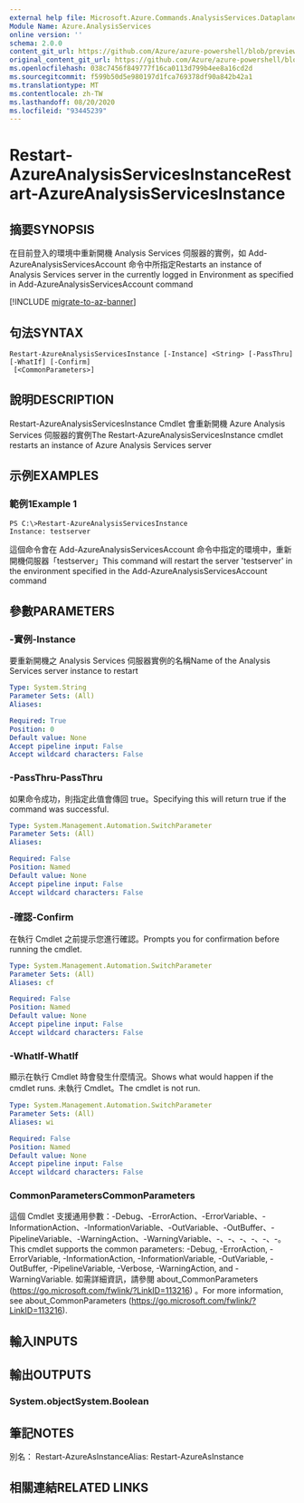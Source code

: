 ```yaml
---
external help file: Microsoft.Azure.Commands.AnalysisServices.Dataplane.dll-Help.xml
Module Name: Azure.AnalysisServices
online version: ''
schema: 2.0.0
content_git_url: https://github.com/Azure/azure-powershell/blob/preview/src/ResourceManager/AnalysisServices/Commands.AnalysisServices.Dataplane/help/Restart-AzureAnalysisServicesInstance.md
original_content_git_url: https://github.com/Azure/azure-powershell/blob/preview/src/ResourceManager/AnalysisServices/Commands.AnalysisServices.Dataplane/help/Restart-AzureAnalysisServicesInstance.md
ms.openlocfilehash: 038c7456f849777f16ca0113d799b4ee8a16cd2d
ms.sourcegitcommit: f599b50d5e980197d1fca769378df90a842b42a1
ms.translationtype: MT
ms.contentlocale: zh-TW
ms.lasthandoff: 08/20/2020
ms.locfileid: "93445239"
---
```

# <span data-ttu-id="131c4-101">Restart-AzureAnalysisServicesInstance</span><span class="sxs-lookup"><span data-stu-id="131c4-101">Restart-AzureAnalysisServicesInstance</span></span>

## <span data-ttu-id="131c4-102">摘要</span><span class="sxs-lookup"><span data-stu-id="131c4-102">SYNOPSIS</span></span>
<span data-ttu-id="131c4-103">在目前登入的環境中重新開機 Analysis Services 伺服器的實例，如 Add-AzureAnalysisServicesAccount 命令中所指定</span><span class="sxs-lookup"><span data-stu-id="131c4-103">Restarts an instance of Analysis Services server in the currently logged in Environment as specified in Add-AzureAnalysisServicesAccount command</span></span>

[!INCLUDE [migrate-to-az-banner](../../includes/migrate-to-az-banner.md)]

## <span data-ttu-id="131c4-104">句法</span><span class="sxs-lookup"><span data-stu-id="131c4-104">SYNTAX</span></span>

```
Restart-AzureAnalysisServicesInstance [-Instance] <String> [-PassThru] [-WhatIf] [-Confirm]
 [<CommonParameters>]
```

## <span data-ttu-id="131c4-105">說明</span><span class="sxs-lookup"><span data-stu-id="131c4-105">DESCRIPTION</span></span>
<span data-ttu-id="131c4-106">Restart-AzureAnalysisServicesInstance Cmdlet 會重新開機 Azure Analysis Services 伺服器的實例</span><span class="sxs-lookup"><span data-stu-id="131c4-106">The Restart-AzureAnalysisServicesInstance cmdlet restarts an instance of Azure Analysis Services server</span></span>

## <span data-ttu-id="131c4-107">示例</span><span class="sxs-lookup"><span data-stu-id="131c4-107">EXAMPLES</span></span>

### <span data-ttu-id="131c4-108">範例1</span><span class="sxs-lookup"><span data-stu-id="131c4-108">Example 1</span></span>
```
PS C:\>Restart-AzureAnalysisServicesInstance
Instance: testserver
```

<span data-ttu-id="131c4-109">這個命令會在 Add-AzureAnalysisServicesAccount 命令中指定的環境中，重新開機伺服器「testserver」</span><span class="sxs-lookup"><span data-stu-id="131c4-109">This command will restart the server 'testserver' in the environment specified in the Add-AzureAnalysisServicesAccount command</span></span>

## <span data-ttu-id="131c4-110">參數</span><span class="sxs-lookup"><span data-stu-id="131c4-110">PARAMETERS</span></span>

### <span data-ttu-id="131c4-111">-實例</span><span class="sxs-lookup"><span data-stu-id="131c4-111">-Instance</span></span>
<span data-ttu-id="131c4-112">要重新開機之 Analysis Services 伺服器實例的名稱</span><span class="sxs-lookup"><span data-stu-id="131c4-112">Name of the Analysis Services server instance to restart</span></span>

```yaml
Type: System.String
Parameter Sets: (All)
Aliases: 

Required: True
Position: 0
Default value: None
Accept pipeline input: False
Accept wildcard characters: False
```

### <span data-ttu-id="131c4-113">-PassThru</span><span class="sxs-lookup"><span data-stu-id="131c4-113">-PassThru</span></span>
<span data-ttu-id="131c4-114">如果命令成功，則指定此值會傳回 true。</span><span class="sxs-lookup"><span data-stu-id="131c4-114">Specifying this will return true if the command was successful.</span></span>

```yaml
Type: System.Management.Automation.SwitchParameter
Parameter Sets: (All)
Aliases: 

Required: False
Position: Named
Default value: None
Accept pipeline input: False
Accept wildcard characters: False
```

### <span data-ttu-id="131c4-115">-確認</span><span class="sxs-lookup"><span data-stu-id="131c4-115">-Confirm</span></span>
<span data-ttu-id="131c4-116">在執行 Cmdlet 之前提示您進行確認。</span><span class="sxs-lookup"><span data-stu-id="131c4-116">Prompts you for confirmation before running the cmdlet.</span></span>

```yaml
Type: System.Management.Automation.SwitchParameter
Parameter Sets: (All)
Aliases: cf

Required: False
Position: Named
Default value: None
Accept pipeline input: False
Accept wildcard characters: False
```

### <span data-ttu-id="131c4-117">-WhatIf</span><span class="sxs-lookup"><span data-stu-id="131c4-117">-WhatIf</span></span>
<span data-ttu-id="131c4-118">顯示在執行 Cmdlet 時會發生什麼情況。</span><span class="sxs-lookup"><span data-stu-id="131c4-118">Shows what would happen if the cmdlet runs.</span></span>
<span data-ttu-id="131c4-119">未執行 Cmdlet。</span><span class="sxs-lookup"><span data-stu-id="131c4-119">The cmdlet is not run.</span></span>

```yaml
Type: System.Management.Automation.SwitchParameter
Parameter Sets: (All)
Aliases: wi

Required: False
Position: Named
Default value: None
Accept pipeline input: False
Accept wildcard characters: False
```

### <span data-ttu-id="131c4-120">CommonParameters</span><span class="sxs-lookup"><span data-stu-id="131c4-120">CommonParameters</span></span>
<span data-ttu-id="131c4-121">這個 Cmdlet 支援通用參數：-Debug、-ErrorAction、-ErrorVariable、-InformationAction、-InformationVariable、-OutVariable、-OutBuffer、-PipelineVariable、-WarningAction、-WarningVariable、-、-、-、-、-、-。</span><span class="sxs-lookup"><span data-stu-id="131c4-121">This cmdlet supports the common parameters: -Debug, -ErrorAction, -ErrorVariable, -InformationAction, -InformationVariable, -OutVariable, -OutBuffer, -PipelineVariable, -Verbose, -WarningAction, and -WarningVariable.</span></span> <span data-ttu-id="131c4-122">如需詳細資訊，請參閱 about_CommonParameters (https://go.microsoft.com/fwlink/?LinkID=113216) 。</span><span class="sxs-lookup"><span data-stu-id="131c4-122">For more information, see about_CommonParameters (https://go.microsoft.com/fwlink/?LinkID=113216).</span></span>

## <span data-ttu-id="131c4-123">輸入</span><span class="sxs-lookup"><span data-stu-id="131c4-123">INPUTS</span></span>

## <span data-ttu-id="131c4-124">輸出</span><span class="sxs-lookup"><span data-stu-id="131c4-124">OUTPUTS</span></span>

### <span data-ttu-id="131c4-125">System.object</span><span class="sxs-lookup"><span data-stu-id="131c4-125">System.Boolean</span></span>

## <span data-ttu-id="131c4-126">筆記</span><span class="sxs-lookup"><span data-stu-id="131c4-126">NOTES</span></span>
<span data-ttu-id="131c4-127">別名： Restart-AzureAsInstance</span><span class="sxs-lookup"><span data-stu-id="131c4-127">Alias: Restart-AzureAsInstance</span></span>

## <span data-ttu-id="131c4-128">相關連結</span><span class="sxs-lookup"><span data-stu-id="131c4-128">RELATED LINKS</span></span>

